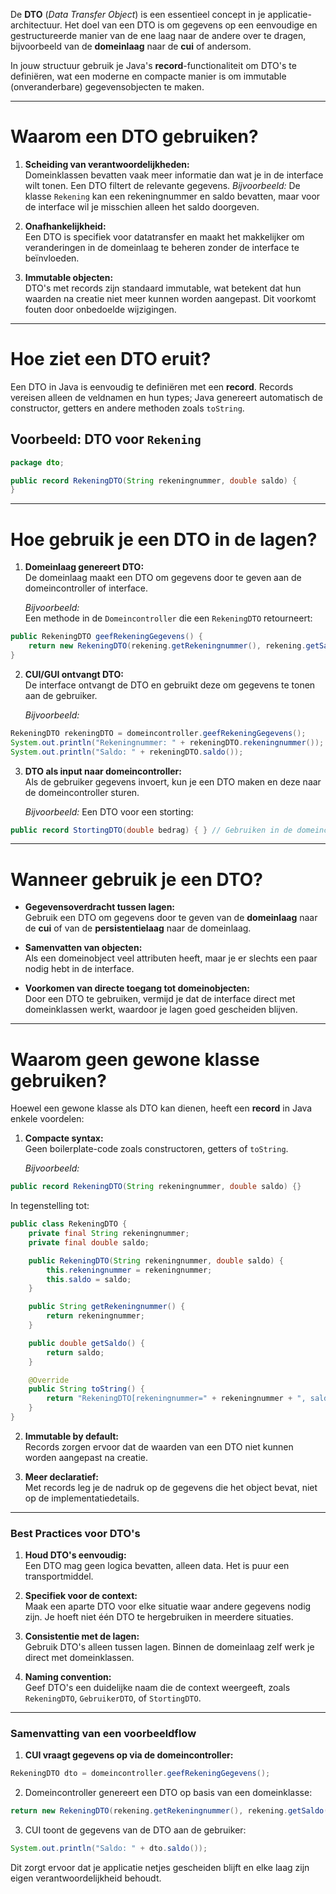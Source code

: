 De **DTO** (_Data Transfer Object_) is een essentieel concept in je applicatie-architectuur. Het doel van een DTO is om gegevens op een eenvoudige en gestructureerde manier van de ene laag naar de andere over te dragen, bijvoorbeeld van de **domeinlaag** naar de **cui** of andersom.

In jouw structuur gebruik je Java's **record**-functionaliteit om DTO's te definiëren, wat een moderne en compacte manier is om immutable (onveranderbare) gegevensobjecten te maken.

---

# Waarom een DTO gebruiken?

1. **Scheiding van verantwoordelijkheden:**  
    Domeinklassen bevatten vaak meer informatie dan wat je in de interface wilt tonen. Een DTO filtert de relevante gegevens. _Bijvoorbeeld:_ De klasse `Rekening` kan een rekeningnummer en saldo bevatten, maar voor de interface wil je misschien alleen het saldo doorgeven.
    
2. **Onafhankelijkheid:**  
    Een DTO is specifiek voor datatransfer en maakt het makkelijker om veranderingen in de domeinlaag te beheren zonder de interface te beïnvloeden.
    
3. **Immutable objecten:**  
    DTO's met records zijn standaard immutable, wat betekent dat hun waarden na creatie niet meer kunnen worden aangepast. Dit voorkomt fouten door onbedoelde wijzigingen.
    

---

# Hoe ziet een DTO eruit?

Een DTO in Java is eenvoudig te definiëren met een **record**. Records vereisen alleen de veldnamen en hun types; Java genereert automatisch de constructor, getters en andere methoden zoals `toString`.

## Voorbeeld: DTO voor `Rekening`

```java
package dto;

public record RekeningDTO(String rekeningnummer, double saldo) {
}
```


---

# Hoe gebruik je een DTO in de lagen?

1. **Domeinlaag genereert DTO:**  
    De domeinlaag maakt een DTO om gegevens door te geven aan de domeincontroller of interface.
    
    _Bijvoorbeeld:_  
    Een methode in de `Domeincontroller` die een `RekeningDTO` retourneert:

```java
public RekeningDTO geefRekeningGegevens() {
    return new RekeningDTO(rekening.getRekeningnummer(), rekening.getSaldo());
}
```

2. **CUI/GUI ontvangt DTO:**  
	De interface ontvangt de DTO en gebruikt deze om gegevens te tonen aan de gebruiker.

	_Bijvoorbeeld:_
```java
RekeningDTO rekeningDTO = domeincontroller.geefRekeningGegevens();
System.out.println("Rekeningnummer: " + rekeningDTO.rekeningnummer());
System.out.println("Saldo: " + rekeningDTO.saldo());
```


3. **DTO als input naar domeincontroller:**  
	Als de gebruiker gegevens invoert, kun je een DTO maken en deze naar de domeincontroller sturen.

	_Bijvoorbeeld:_ Een DTO voor een storting:
```java
public record StortingDTO(double bedrag) { } // Gebruiken in de domeincontroller: public void stortBedrag(StortingDTO storting) { rekening.stort(storting.bedrag()); }
```

---

# Wanneer gebruik je een DTO?

- **Gegevensoverdracht tussen lagen:**  
    Gebruik een DTO om gegevens door te geven van de **domeinlaag** naar de **cui** of van de **persistentielaag** naar de domeinlaag.
    
- **Samenvatten van objecten:**  
    Als een domeinobject veel attributen heeft, maar je er slechts een paar nodig hebt in de interface.
    
- **Voorkomen van directe toegang tot domeinobjecten:**  
    Door een DTO te gebruiken, vermijd je dat de interface direct met domeinklassen werkt, waardoor je lagen goed gescheiden blijven.
    

---

# Waarom geen gewone klasse gebruiken?

Hoewel een gewone klasse als DTO kan dienen, heeft een **record** in Java enkele voordelen:

1. **Compacte syntax:**  
    Geen boilerplate-code zoals constructoren, getters of `toString`.
    
    _Bijvoorbeeld:_
```java
public record RekeningDTO(String rekeningnummer, double saldo) {}
```

In tegenstelling tot:

```java
public class RekeningDTO {
    private final String rekeningnummer;
    private final double saldo;

    public RekeningDTO(String rekeningnummer, double saldo) {
        this.rekeningnummer = rekeningnummer;
        this.saldo = saldo;
    }

    public String getRekeningnummer() {
        return rekeningnummer;
    }

    public double getSaldo() {
        return saldo;
    }

    @Override
    public String toString() {
        return "RekeningDTO[rekeningnummer=" + rekeningnummer + ", saldo=" + saldo + "]";
    }
}
```

2. **Immutable by default:**  
    Records zorgen ervoor dat de waarden van een DTO niet kunnen worden aangepast na creatie.
    
3. **Meer declaratief:**  
    Met records leg je de nadruk op de gegevens die het object bevat, niet op de implementatiedetails.

---

### **Best Practices voor DTO's**

1. **Houd DTO's eenvoudig:**  
    Een DTO mag geen logica bevatten, alleen data. Het is puur een transportmiddel.
    
2. **Specifiek voor de context:**  
    Maak een aparte DTO voor elke situatie waar andere gegevens nodig zijn. Je hoeft niet één DTO te hergebruiken in meerdere situaties.
    
3. **Consistentie met de lagen:**  
    Gebruik DTO's alleen tussen lagen. Binnen de domeinlaag zelf werk je direct met domeinklassen.
    
4. **Naming convention:**  
    Geef DTO's een duidelijke naam die de context weergeeft, zoals `RekeningDTO`, `GebruikerDTO`, of `StortingDTO`.
    

---

### **Samenvatting van een voorbeeldflow**

1. **CUI vraagt gegevens op via de domeincontroller:**

```java
RekeningDTO dto = domeincontroller.geefRekeningGegevens();
```

2. Domeincontroller genereert een DTO op basis van een domeinklasse:

```java
return new RekeningDTO(rekening.getRekeningnummer(), rekening.getSaldo());
```

3. CUI toont de gegevens van de DTO aan de gebruiker:

```java
System.out.println("Saldo: " + dto.saldo());
```

Dit zorgt ervoor dat je applicatie netjes gescheiden blijft en elke laag zijn eigen verantwoordelijkheid behoudt.